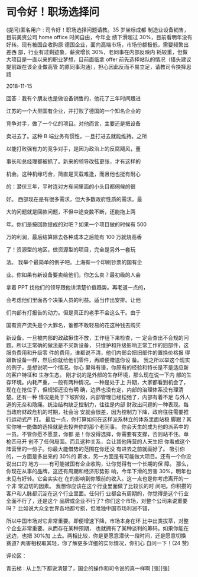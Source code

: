 # 司令好！职场选择问

(提问)匿名用户 : 司令好！职场选择问题请教。35 岁坐标成都 制造业设备销售，目前美资公司 home office 时间自由，今年业 绩下滑超过 30%，目前看明年没有好转。现有被国企收购原 德国企业，面向高端市场，市场份额极低，需要频繁出差西 部，行业有过剩迹象，薪资增长 30%，老同事在内部反映内 耗较重，但做大项目是一直以来的职业梦想，目前面临拿 offer 前先选择站队的情况（猎头建议提前跟在该企业做高管 的原同事沟通），担心因此反而不易立足，请教司令抉择思 路

2018-11-15

回答：我有个朋友也是做设备销售的，他花了三年时间跟进

江苏的一个大型国有企业，并打败了德国的一个知名企业的

竞争对手，做了一个亿的项目。对他而言，主要还是把设备

卖进去了。这种 B 端业务有惯性，一旦打进去就能维持。之所

以能打败强有力的竞争对手，是因为政治上的反腐飓风，董

事长和总经理都被抓了。新来的领导改弦更张，才有这样的

机会。这种机缘巧合，简直是天载难逢，而且他也挺有耐心

的：潜伏三年，平时连对方车间里面的小头目都伺候的很

好。 西部现在是有很多需求，但大多数政府性质的需求。最

大的问题就是回款问题，不但中途变数不断，还能拖上两

年。你们是按回款提成的对吧？如果一个项目做的时候有 500

万的利润，最后结算除去各种成本之后能有 100 万就烧高香

了！资源型的地区，做资源型的项目，完全是另外一套玩

法。 我举个最简单的例子吧。上海有一个印刷钞票的国有企

业。你如果有新设备要卖给他们，你怎么卖？最初级的人会

拿着 PPT 找他们的领导跟他讲清楚价值趋势。再老道一点的，

会考虑他们里面各个决策人员的利益。适当作出安排。让他

们内部有打报告的动力。但是真正的老手不会这么干。由于

国有资产流失是个大罪名，谁都不敢轻易的花这种钱去购买

新设备。一旦被内部的政敌揪住不放，工作组下来检查，一 定会查出不合规的问题。所以正常确的做法是不买新设备， 只维护和升级影响正常工作的旧部件，这服务费用和升级零 件的费用，谁都说不清，他们内部会把旧部件的置换价格报 得跟新设备一样，然后你就给他们零件，再顺便赠送你设 备。 我之所以举这个现实的例子，是想说明一个情况。你心 里得有谱，你原有的经验和特长是不是适应新的客户特征和 生存生态。 刚才说的是外部的生存环境，那么现在说一下内 部的生存环境。内耗严重，一般有两种情况。一种是处于上 升期，大家都看到机会了，现在在抢位子，但规矩还没有明 确，边界也没有定，内部的治理体系没有理清楚。还有一种 情况是处于下坡阶段，内部管理已经松弛了，内部有着不足 与外人道的无奈和隐痛。统治结构缺乏控制力，往往是内部 财政出问题的一种表现。每当政府财政危机的时期，社会治 安就会很差，因为控制力下降，政府往往需要推行运动式严 打。 最后一点，你打算如何在这样派系林立的体系里面站稳 脚跟？其实你唯一能做的选择就是去投奔你的那个老同事。 你会天生的成为他的派系中的一员。不管你愿不愿意，你都 是！你没得选择，你需要有支撑，否则站不住。单枪匹马开 创不了任何局面。而且这种关系，会让其他阵营的人天生把 你看成这个阵营里的一份子。你最大能借势的范围在你还没 有进去之前就画好了。 吸引你的，一方面是多出来的 30%的 薪水，另一方面是有可能做大项目。还有一个你没说出口的 地方——有可能被国有企业收购，让你觉得有一个长期的保 障。 那么，你现在从事的品牌，这还有周期和经济形势影 响，今年下滑的厉害 30%，明年也未见有好转。它会实实在 在的影响到你眼前的收入。这一点也是你考虑离开的一个非 常迫切的因素。 我想你应该在这个行业里面做了比较长的时 间吧。你积攒的客户和人脉都沉淀在这个行业里面。任何行 业都会有周期的，你觉得是这个行业全面不行了，还是这个 品牌或企业不行了? 你们这个市场，对整个公司来说重要吗？ 比如说大众全世界各地都亏损，但唯独中国市场利润不错，

所以中国市场对它非常重要。即便增速下降，市场本身在环 比中出类拔萃，对整个企业非常重要。从而存在某种预期， 也就拥有了某种谈判的筹码。如果你能在这边，也把 30%加 上去。两相比较，你是更愿意潜伏一段时间，还是愿意切换 赛道? 两害相权取其轻，你了解更多详细的实际情况，你扪心 自问一下！(24 赞)

评论区：

青云梯 : 从上到下都说清楚了，国企的操作和司令说的真一样啊 [强][强]